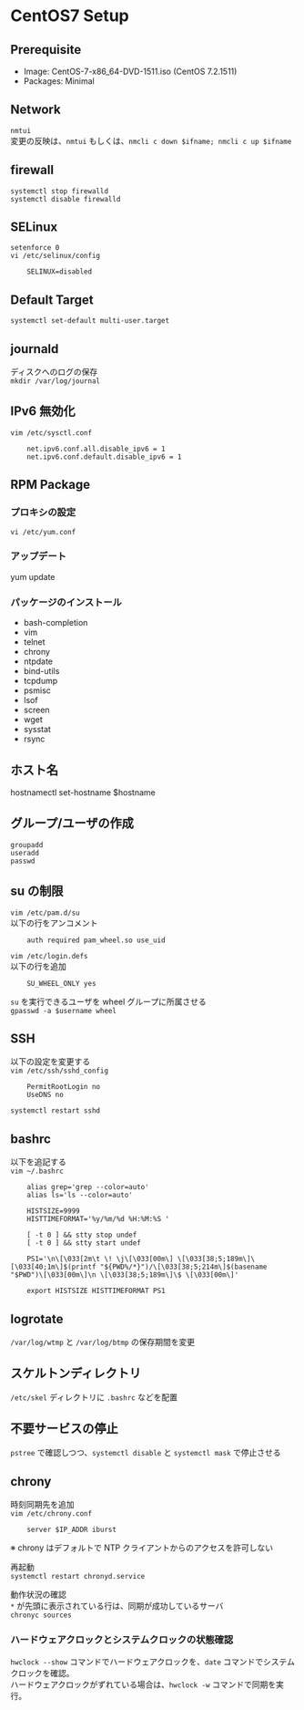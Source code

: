 # CentOS7 Setup

## Prerequisite
 - Image: CentOS-7-x86_64-DVD-1511.iso (CentOS 7.2.1511)
 - Packages: Minimal


## Network
`nmtui`  
変更の反映は、`nmtui` もしくは、`nmcli c down $ifname; nmcli c up $ifname`


## firewall
`systemctl stop firewalld`  
`systemctl disable firewalld`  


## SELinux
`setenforce 0`  
`vi /etc/selinux/config`  
```
    SELINUX=disabled
```


## Default Target
`systemctl set-default multi-user.target`


## journald
ディスクへのログの保存  
`mkdir /var/log/journal`


## IPv6 無効化
`vim /etc/sysctl.conf`
```
    net.ipv6.conf.all.disable_ipv6 = 1
    net.ipv6.conf.default.disable_ipv6 = 1
```


## RPM Package
### プロキシの設定
`vi /etc/yum.conf`

### アップデート
yum update

### パッケージのインストール
- bash-completion
- vim
- telnet
- chrony
- ntpdate
- bind-utils
- tcpdump
- psmisc
- lsof
- screen
- wget
- sysstat
- rsync


## ホスト名
hostnamectl set-hostname $hostname


## グループ/ユーザの作成
`groupadd`  
`useradd`  
`passwd`


## su の制限
`vim /etc/pam.d/su`  
以下の行をアンコメント
```
    auth required pam_wheel.so use_uid
```

`vim /etc/login.defs`  
以下の行を追加
```
    SU_WHEEL_ONLY yes  
```

`su` を実行できるユーザを wheel グループに所属させる  
`gpasswd -a $username wheel`


## SSH
以下の設定を変更する  
`vim /etc/ssh/sshd_config`
```
    PermitRootLogin no
    UseDNS no
```
`systemctl restart sshd`


## bashrc
以下を追記する  
`vim ~/.bashrc`
```
    alias grep='grep --color=auto'
    alias ls='ls --color=auto'
    
    HISTSIZE=9999
    HISTTIMEFORMAT='%y/%m/%d %H:%M:%S '
    
    [ -t 0 ] && stty stop undef
    [ -t 0 ] && stty start undef

    PS1='\n\[\033[2m\t \! \j\[\033[00m\] \[\033[38;5;189m\]\[\033[40;1m\]$(printf "${PWD%/*}")/\[\033[38;5;214m\]$(basename "$PWD")\[\033[00m\]\n \[\033[38;5;189m\]\$ \[\033[00m\]'

    export HISTSIZE HISTTIMEFORMAT PS1
```


## logrotate
`/var/log/wtmp` と `/var/log/btmp` の保存期間を変更


## スケルトンディレクトリ
`/etc/skel` ディレクトリに `.bashrc` などを配置


## 不要サービスの停止
`pstree` で確認しつつ、`systemctl disable` と `systemctl mask` で停止させる  


## chrony
時刻同期先を追加  
`vim /etc/chrony.conf`  
```
    server $IP_ADDR iburst
```
※ chrony はデフォルトで NTP クライアントからのアクセスを許可しない

再起動  
`systemctl restart chronyd.service`

動作状況の確認  
`*` が先頭に表示されている行は、同期が成功しているサーバ  
`chronyc sources`  

### ハードウェアクロックとシステムクロックの状態確認
`hwclock --show` コマンドでハードウェアクロックを、`date` コマンドでシステムクロックを確認。  
ハードウェアクロックがずれている場合は、`hwclock -w` コマンドで同期を実行。  


